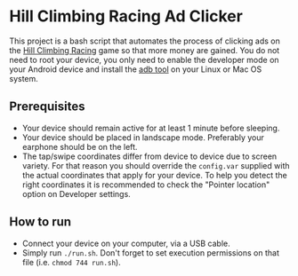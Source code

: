 # Hill Climbing Racing Ad Clicker
This project is a bash script that automates the process of clicking ads on the [Hill Climbing Racing](https://play.google.com/store/apps/details?id=com.fingersoft.hillclimb) game so that more money are gained. You do not need to root your device, you only need to enable the developer mode on your Android device and install the [adb tool](http://developer.android.com/tools/help/adb.html) on your Linux or Mac OS system.

## Prerequisites
 - Your device should remain active for at least 1 minute before sleeping.
 - Your device should be placed in landscape mode. Preferably your earphone should be on the left.
 - The tap/swipe coordinates differ from device to device due to screen variety. For that reason you should override the `config.var` supplied with the actual coordinates that apply for your device. To help you detect the right coordinates it is recommended to check the "Pointer location" option on Developer settings.

 ## How to run
  - Connect your device on your computer, via a USB cable.
  - Simply run `./run.sh`. Don't forget to set execution permissions on that file (i.e. `chmod 744 run.sh`).